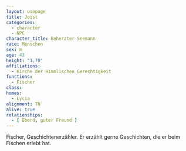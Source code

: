 ```yaml
---
layout: usepage
title: Joist
categories:
  - character
  - NPC
character_title: Beherzter Seemann
race: Menschen
sex: m
age: 43
height: "1,70"
affiliations:
  - Kirche der Himmlischen Gerechtigkeit
functions:
  - Fischer
class: 
homes:
  - Lycia
alignment: TN
alive: true
relationships:
  - [ Eberd, guter Freund ]
---
```


Fischer, Geschichtenerzähler. Er erzählt gerne Geschichten, die er beim Fischen erlebt hat.


